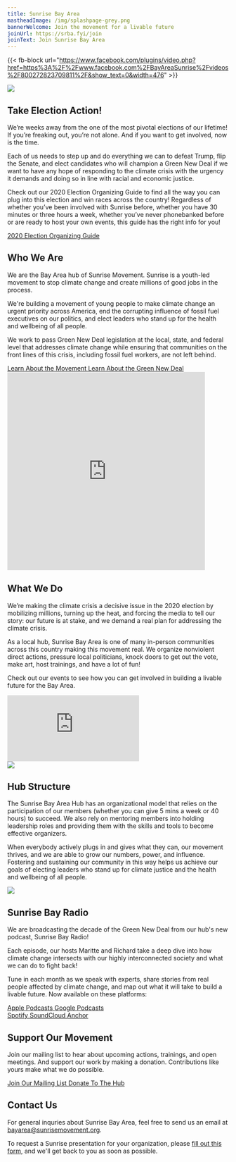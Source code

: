 ```yaml
---
title: Sunrise Bay Area
mastheadImage: /img/splashpage-grey.png
bannerWelcome: Join the movement for a livable future
joinUrl: https://srba.fyi/join
joinText: Join Sunrise Bay Area
---
```

{{< fb-block url="https://www.facebook.com/plugins/video.php?href=https%3A%2F%2Fwww.facebook.com%2FBayAreaSunrise%2Fvideos%2F800272823709811%2F&show_text=0&width=476" >}}

<div class="row">
  <div class="col">
    <img src="/img/sba-endorsements.png">
  </div>

  <div class="col">
    <h2>Take Election Action!</h2>
    <p>
      We’re weeks away from the one of the most pivotal elections of our lifetime! If you’re freaking out, you’re not alone. And if you want to get involved, now is the time. 
    </p>
    <p>
      Each of us needs to step up and do everything we can to defeat Trump, flip the Senate, and elect candidates who will champion a Green New Deal if we want to have any hope of responding to the climate crisis with the urgency it demands and doing so in line with racial and economic justice.
    </p>
    <p>
      Check out our 2020 Election Organizing Guide to find all the way you can plug into this election and win races across the country! Regardless of whether you’ve been involved with Sunrise before, whether you have 30 minutes or three hours a week, whether you’ve never phonebanked before or are ready to host your own events,  this guide has the right info for you!
    </p>
    <div class="btn-group-vertical">
      <a class="btn btn-primary" href="https://srba.fyi/2020ElectoralGuide" target="_blank" rel="noreferrer">
        2020 Election Organizing Guide
      </a>
    </div>
  </div>
</div>
<div class="row">
  <div class="col">
    <h2>Who We Are</h2>
    <p>
      We are the Bay Area hub of Sunrise Movement. Sunrise is a youth-led movement to stop climate change and create millions of good jobs in the process.​
    </p>
    <p>
      We're building a movement of young people to make climate change an urgent priority across America, end the corrupting influence of fossil fuel executives on our politics, and elect leaders who stand up for the health and wellbeing of all people.
    </p>
    <p>
      We work to pass Green New Deal legislation at the local, state, and federal level that addresses climate change while ensuring that communities on the front lines of this crisis, including fossil fuel workers, are not left behind.
    </p>

  <div class="btn-group-vertical">
      <a class="btn btn-primary" href="https://www.sunrisemovement.org/about" target="_blank" rel="noreferrer">
        Learn About the Movement
      </a>
      <a class="btn btn-primary" href="https://www.sunrisemovement.org/green-new-deal" target="_blank" rel="noreferrer">
        Learn About the Green New Deal
      </a>
    </div>
  </div>
  <div class="col">
      <div class="video-container">
        <iframe src="https://www.facebook.com/plugins/video.php?href=https%3A%2F%2Fwww.facebook.com%2FBayAreaSunrise%2Fvideos%2F800272823709811%2F&show_text=0&width=476" width="450" height="450" style="border:none;overflow:hidden" scrolling="no" frameborder="0" allowTransparency="true" allowFullScreen="true" title="California Just Transition and the Green New Deal"></iframe>
      </div>
    </div>
</div>

<div class="parallax" style="background-image: url('/img/fire_banner.png')">
</div>

<div class="row reverse">
  <div class="col">
      <h2>What We Do</h2>
      <p>
        We’re making the climate crisis a decisive issue in the 2020 election by mobilizing millions, turning up the heat, and forcing the media to tell our story: our future is at stake, and we demand a real plan for addressing the climate crisis.
      </p>
      <p>
        As a local hub, Sunrise Bay Area is one of many in-person communities across this country making this movement real. We organize nonviolent direct actions, pressure local politicians, knock doors to get out the vote, make art, host trainings, and have a lot of fun!
      </p>
      <p>
        Check out our events to see how you can get involved in building a livable future for the Bay Area.
      </p>
  </div>
  <div class="col">
    <iframe class="calendar" src="https://calendar.google.com/calendar/embed?title=Sunrise%20Bay%20Area%20Events&amp;src=sunrisemovement.org_5hjrpci2cqu30orbhfj1l23bck%40group.calendar.google.com&amp;color=%23AB8B00&amp;src=sunrisemovement.org_p247h08c9322tutrdf7e70js8o%40group.calendar.google.com&amp;color=%23333333&amp;ctz=America%2FLos_Angeles&amp;showTabs=0&amp;showPrint=0" frameborder="0" scrolling="no"></iframe>
  </div>
</div>

<div class="parallax" style="background-image: url('/img/2019-08-24-West-Summit.jpg')">
</div>

<div class="row reverse">
  <div class="col">
      <img src="/img/hubmap.jpg">
  </div>
  <div class="col">
    <h2>Hub Structure</h2>
    <p>
      The Sunrise Bay Area Hub has an organizational model that relies on the participation of our members (whether you can give 5 mins a week or 40 hours) to succeed. We also rely on mentoring members into holding leadership roles and providing them with the skills and tools to become effective organizers. 
    </p>
    <p>
      When everybody actively plugs in and gives what they can, our movement thrives, and we are able to grow our numbers, power, and influence. Fostering and sustaining our community in this way helps us achieve our goals of electing leaders who stand up for climate justice and the health and wellbeing of all people.
    </p>
  </div>
</div>

<div class="row">
  <div class="col">
      <img src="/img/sbr_logo.png">
  </div>
  <div class="col">
    <h2>Sunrise Bay Radio</h2>
    <p>
      We are broadcasting the decade of the Green New Deal from our hub's new podcast, Sunrise Bay Radio!
    </p>
    <p>
      Each episode, our hosts Maritte and Richard take a deep dive into how climate change intersects with our highly interconnected society and what we can do to fight back!
    </p>
    <p>
      Tune in each month as we speak with experts, share stories from real people affected by climate change, and map out what it will take to build a livable future. Now available on these platforms:
    </p>
    <div class="btn-group">
      <a class="btn btn-primary" href="https://srba.fyi/Wx31" target="_blank" rel="noreferrer">
        Apple Podcasts
      </a>
      <a class="btn btn-primary" href="https://srba.fyi/wo8m" target="_blank" rel="noreferrer">
      Google Podcasts
      </a>
    </div>
    <div class="btn-group">
      <a class="btn btn-primary" href="https://srba.fyi/podcast" target="_blank" rel="noreferrer">
        Spotify
      </a>
      <a class="btn btn-primary" href="https://srba.fyi/radio" target="_blank" rel="noreferrer">
      SoundCloud
      </a>
      <a class="btn btn-primary" href="https://srba.fyi/fm" target="_blank" rel="noreferrer">
      Anchor
      </a>
    </div>
  </div>
</div>

<div class="parallax" style="background-image: url('/img/trump_banner.jpg')">
</div>

<div class="row">
  <div class="col">
    <h2>Support Our Movement</h2>
    <p>
      Join our mailing list to hear about upcoming actions, trainings, and open meetings. And support our work by making a donation. Contributions like yours make what we do possible. 
    </p>
    <div class="btn-group-vertical">
      <a class="btn btn-primary" href="https://srba.fyi/join" target="_blank" rel="noreferrer">
        Join Our Mailing List
      </a>
      <a class="btn btn-primary" href="https://srba.fyi/donate" target="_blank" rel="noreferrer">
      Donate To The Hub
      </a>
    </div>
  </div>
  <div class="col" style="justify-content: flex-start;">
    <h2>Contact Us</h2>
    <p>
      For general inquries about Sunrise Bay Area, feel free to send us an email at <a href="mailto:bayarea@sunrisemovement.org">bayarea@sunrisemovement.org</a>. 
    </p>
    <p>
      To request a Sunrise presentation for your organization, please <a href="https://srba.fyi/presreq">fill out this form</a>, and we'll get back to you as soon as possible.
    </p>
  </div>
</div>

<!-- -------------- DO NOT MODIFY (unless you know what you're doing). -------------- -->

<script src="https://www.gstatic.com/firebasejs/7.22.0/firebase-app.js"></script>

<script src="https://www.gstatic.com/firebasejs/7.22.0/firebase-analytics.js"></script>

<script>
  // Your web app's Firebase configuration
  var firebaseConfig = {
    apiKey: "AIzaSyCAuTKZy65uyYf4ZP4RO01IMkxbuh0ezBg",
    authDomain: "sunrise-bay-area-website.firebaseapp.com",
    databaseURL: "https://sunrise-bay-area-website.firebaseio.com",
    projectId: "sunrise-bay-area-website",
    storageBucket: "sunrise-bay-area-website.appspot.com",
    messagingSenderId: "1039479453271",
    appId: "1:1039479453271:web:8bd28f84ad0dbe900c5512"
  };
  // Initialize Firebase
  firebase.initializeApp(firebaseConfig);
</script>